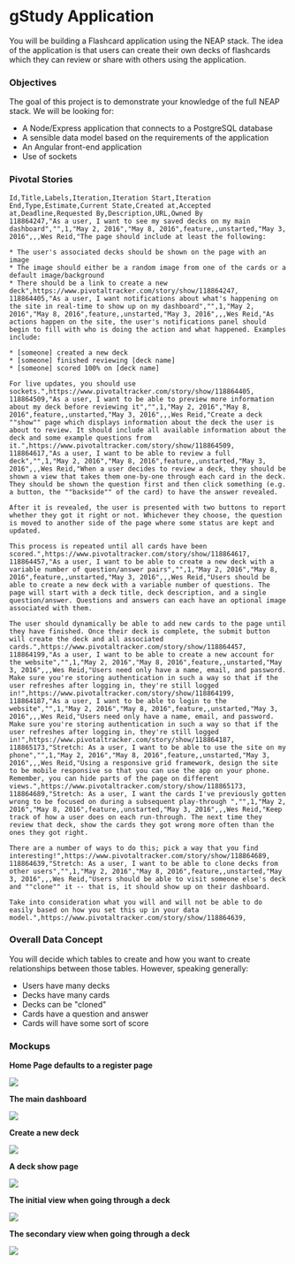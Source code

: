 # gStudy Application

You will be building a Flashcard application using the NEAP stack.
The idea of the application is that users can create their own decks
of flashcards which they can review or share with others using the
application.


### Objectives

The goal of this project is to demonstrate your knowledge of the full NEAP stack. We will be looking for:

* A Node/Express application that connects to a PostgreSQL database
* A sensible data model based on the requirements of the application
* An Angular front-end application
* Use of sockets


### Pivotal Stories

```
Id,Title,Labels,Iteration,Iteration Start,Iteration End,Type,Estimate,Current State,Created at,Accepted at,Deadline,Requested By,Description,URL,Owned By
118864247,"As a user, I want to see my saved decks on my main dashboard","",1,"May 2, 2016","May 8, 2016",feature,,unstarted,"May 3, 2016",,,Wes Reid,"The page should include at least the following:

* The user's associated decks should be shown on the page with an image
* The image should either be a random image from one of the cards or a default image/background
* There should be a link to create a new deck",https://www.pivotaltracker.com/story/show/118864247,
118864405,"As a user, I want notifications about what's happening on the site in real-time to show up on my dashboard","",1,"May 2, 2016","May 8, 2016",feature,,unstarted,"May 3, 2016",,,Wes Reid,"As actions happen on the site, the user's notifications panel should begin to fill with who is doing the action and what happened. Examples include:

* [someone] created a new deck
* [someone] finished reviewing [deck name]
* [someone] scored 100% on [deck name]

For live updates, you should use sockets.",https://www.pivotaltracker.com/story/show/118864405,
118864509,"As a user, I want to be able to preview more information about my deck before reviewing it","",1,"May 2, 2016","May 8, 2016",feature,,unstarted,"May 3, 2016",,,Wes Reid,"Create a deck ""show"" page which displays information about the deck the user is about to review. It should include all available information about the deck and some example questions from it.",https://www.pivotaltracker.com/story/show/118864509,
118864617,"As a user, I want to be able to review a full deck","",1,"May 2, 2016","May 8, 2016",feature,,unstarted,"May 3, 2016",,,Wes Reid,"When a user decides to review a deck, they should be shown a view that takes them one-by-one through each card in the deck. They should be shown the question first and then click something (e.g. a button, the ""backside"" of the card) to have the answer revealed.

After it is revealed, the user is presented with two buttons to report whether they got it right or not. Whichever they choose, the question is moved to another side of the page where some status are kept and updated.

This process is repeated until all cards have been scored.",https://www.pivotaltracker.com/story/show/118864617,
118864457,"As a user, I want to be able to create a new deck with a variable number of question/answer pairs","",1,"May 2, 2016","May 8, 2016",feature,,unstarted,"May 3, 2016",,,Wes Reid,"Users should be able to create a new deck with a variable number of questions. The page will start with a deck title, deck description, and a single question/answer. Questions and answers can each have an optional image associated with them.

The user should dynamically be able to add new cards to the page until they have finished. Once their deck is complete, the submit button will create the deck and all associated cards.",https://www.pivotaltracker.com/story/show/118864457,
118864199,"As a user, I want to be able to create a new account for the website","",1,"May 2, 2016","May 8, 2016",feature,,unstarted,"May 3, 2016",,,Wes Reid,"Users need only have a name, email, and password. Make sure you're storing authentication in such a way so that if the user refreshes after logging in, they're still logged in!",https://www.pivotaltracker.com/story/show/118864199,
118864187,"As a user, I want to be able to login to the website","",1,"May 2, 2016","May 8, 2016",feature,,unstarted,"May 3, 2016",,,Wes Reid,"Users need only have a name, email, and password. Make sure you're storing authentication in such a way so that if the user refreshes after logging in, they're still logged in!",https://www.pivotaltracker.com/story/show/118864187,
118865173,"Stretch: As a user, I want to be able to use the site on my phone","",1,"May 2, 2016","May 8, 2016",feature,,unstarted,"May 3, 2016",,,Wes Reid,"Using a responsive grid framework, design the site to be mobile responsive so that you can use the app on your phone. Remember, you can hide parts of the page on different views.",https://www.pivotaltracker.com/story/show/118865173,
118864689,"Stretch: As a user, I want the cards I've previously gotten wrong to be focused on during a subsequent play-through ","",1,"May 2, 2016","May 8, 2016",feature,,unstarted,"May 3, 2016",,,Wes Reid,"Keep track of how a user does on each run-through. The next time they review that deck, show the cards they got wrong more often than the ones they got right.

There are a number of ways to do this; pick a way that you find interesting!",https://www.pivotaltracker.com/story/show/118864689,
118864639,"Stretch: As a user, I want to be able to clone decks from other users","",1,"May 2, 2016","May 8, 2016",feature,,unstarted,"May 3, 2016",,,Wes Reid,"Users should be able to visit someone else's deck and ""clone"" it -- that is, it should show up on their dashboard.

Take into consideration what you will and will not be able to do easily based on how you set this up in your data model.",https://www.pivotaltracker.com/story/show/118864639,

```


### Overall Data Concept

You will decide which tables to create and how you want to create relationships between those tables. However, speaking generally:

* Users have many decks
* Decks have many cards
* Decks can be "cloned"
* Cards have a question and answer
* Cards will have some sort of score


### Mockups

__Home Page defaults to a register page__

![](./_mockups/splash.png)

__The main dashboard__

![](./_mockups/dashboard.png)

__Create a new deck__

![](./_mockups/new.png)

__A deck show page__

![](./_mockups/deck.png)

__The initial view when going through a deck__

![](./_mockups/play-question.png)

__The secondary view when going through a deck__

![](./_mockups/play-answer.png)
